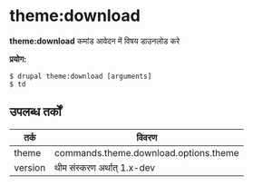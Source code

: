 # theme:download
**theme:download** कमांड आवेदन में विषय डाउनलोड करे

**प्रयोग:**
```
$ drupal theme:download [arguments] 
$ td  
```

## उपलब्ध तर्कों
तर्क | विवरण
---------|-------------
theme | commands.theme.download.options.theme
version | थीम संस्करण अर्थात् 1.x-dev
